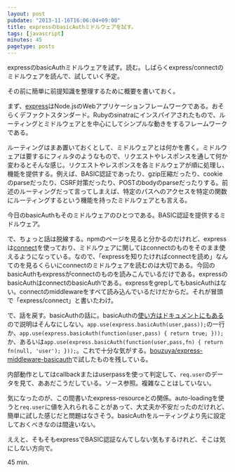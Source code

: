 ```yaml
---
layout: post
pubdate: "2013-11-16T16:06:04+09:00"
title: expressのbasicAuthミドルウェアを試す。
tags: [javascript]
minutes: 45
pagetype: posts
---
```

expressのbasicAuthミドルウェアを試す。読む。しばらくexpress/connectのミドルウェアを読んで、試していく予定。

その前に簡単に前提知識を整理するために概要を書いておく。

まず、[express][npm/express]はNode.jsのWebアプリケーションフレームワークである。おそらくデファクトスタンダード。Rubyのsinatraにインスパイアされたもので、ルーティングとミドルウェアとを中心にしてシンプルな動きをするフレームワークである。

ルーティングはまあ置いておくとして、ミドルウェアとは何かを書く。ミドルウェアは要するにフィルタのようなもので、リクエストやレスポンスを通して何か変わるとそんな感じ。リクエストやレスポンスを各ミドルウェアが順に処理し、機能を提供する。例えば、BASIC認証であったり、gzip圧縮だったり、cookieのparseだったり、CSRF対策だったり、POSTのbodyのparseだったりする。前述のルーティングだって言ってしまえば、特定のパスへのアクセスを特定の関数にルーティングするという機能を持ったミドルウェアとも言える。

今日のbasicAuthもそのミドルウェアのひとつである。BASIC認証を提供するミドルウェア。

で、ちょっと話は脱線する。npmのページを見ると分かるのだけれど、expressは[connect][npm/connect]を使っており、ミドルウェアに関してはconnectのものをそのまま使えるようになっている。なので、「expressを知りたければconnectを読め」なんてのを見るくらいにconnectのミドルウェアを読むのは大切である。今回のbasicAuthもexpressがconnectのものを読みこんでいるだけである。expressのbasicAuthはconnectのbasicAuthである。expressをgrepしてもbasicAuthはない。connectのmiddlewareをすべて読み込んでいるだけだからだ。それが冒頭で「express/connect」と書いたわけ。

で、話を戻す。basicAuthの話に。basicAuthの[使い方はドキュメントにもある](http://expressjs.com/api.html#basicAuth)ので説明はそんなにしない。`app.use(express.basicAuth(user,pass));`の一行か、`app.use(express.basicAuth(function(user,pass) { return true; }));`か、あるいは`app.use(express.basicAuth(function(user,pass,fn) { return fn(null, 'user'); }));`。これで十分な気がする。[bouzuya/express-middleware-basicauth][bouzuya/express-middleware-basicauth]で試したものを残している。

内部動作としてはcallbackまたはuserpassを使って判定して、`req.user`のデータを見て、ああだこうだしている。ソース参照。複雑なことはしていない。

気になったのが、この間書いたexpress-resourceとの関係。auto-loadingを使うと`req.user`に値を入れられることがあって、大丈夫か不安だったのだけれど、簡単に試した感じだと問題はなさそう。basicAuthをルーティングより先に設定しておくべきなのは間違いない。

ええと、そもそもexpressでBASIC認証なんてしない気もするけれど、そこは気にしない方向で。

45 min.

[npm/express]: https://npmjs.org/package/express
[npm/connect]: https://npmjs.org/package/connect
[bouzuya/express-middleware-basicauth]: https://github.com/bouzuya/express-middleware-basicauth

